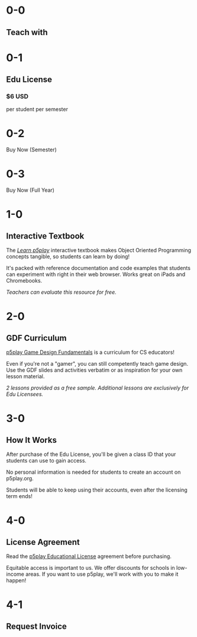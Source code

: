 # 0-0

## Teach with

# 0-1

## Edu License

### $6 USD

per student per semester

# 0-2

Buy Now (Semester)

# 0-3

Buy Now (Full Year)

# 1-0

## Interactive Textbook

The [_Learn p5play_](../learn) interactive textbook makes Object Oriented Programming concepts tangible, so students can learn by doing!

It's packed with reference documentation and code examples that students can experiment with right in their web browser. Works great on iPads and Chromebooks.

_Teachers can evaluate this resource for free._

# 2-0

## GDF Curriculum

[p5play Game Design Fundamentals](https://drive.google.com/drive/folders/1IhB6eEEABuGAe3eNEc0-SG0VujDZVDXA) is a curriculum for CS educators!

Even if you're not a "gamer", you can still competently teach game design. Use the GDF slides and activities verbatim or as inspiration for your own lesson material.

_2 lessons provided as a free sample. Additional lessons are exclusively for Edu Licensees._

# 3-0

## How It Works

After purchase of the Edu License, you'll be given a class ID that your students can use to gain access.

No personal information is needed for students to create an account on p5play.org.

Students will be able to keep using their accounts, even after the licensing term ends!

# 4-0

## License Agreement

Read the [p5play Educational License](https://github.com/quinton-ashley/p5play-web/blob/main/teach/EDU_LICENSE.md) agreement before purchasing.

Equitable access is important to us. We offer discounts for schools in low-income areas. If you want to use p5play, we'll work with you to make it happen!

# 4-1

## Request Invoice
